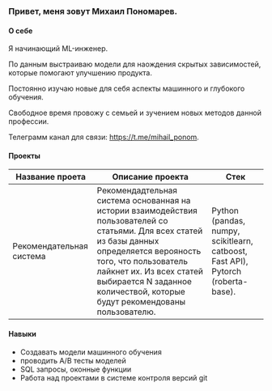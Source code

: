 ### Привет, меня зовут Михаил Пономарев.

#### О себе
Я начинающий ML-инженер.

По данным выстраиваю модели для наождения скрытых зависимостей, которые помогают улучшению продукта.

Постоянно изучаю новые для себя аспекты машинного и глубокого обучения.

Свободное время провожу с семьей и зучением новых методов данной профессии.

Телеграмм канал для связи: https://t.me/mihail_ponom.

#### Проекты

| Название проета | Описание проекта| Стек |
| --- | --- | --- |
| Рекомендательная система| Рекомендадтельная система основанная на истории взаимодействия пользователей со статьями. Для всех статей из базы данных определяется верояность того, что пользователь лайкнет их. Из всех статей выбирается N заданное количествой, которые будут рекомендованы пользователю. | Python (pandas, numpy, scikitlearn, catboost, Fast API),  Pytorch (roberta-base). |

#### Навыки
* Создавать модели машинного обучения
* проводить A/B тесты моделей
* SQL запросы, оконные функции
* Работа над проектами в системе контроля версий git
  

<!--
**Mihail619/Mihail619** is a ✨ _special_ ✨ repository because its `README.md` (this file) appears on your GitHub profile.

Here are some ideas to get you started:

- 🔭 I’m currently working on ...
- 🌱 I’m currently learning ...
- 👯 I’m looking to collaborate on ...
- 🤔 I’m looking for help with ...
- 💬 Ask me about ...
- 📫 How to reach me: ...
- 😄 Pronouns: ...
- ⚡ Fun fact: ...
-->
